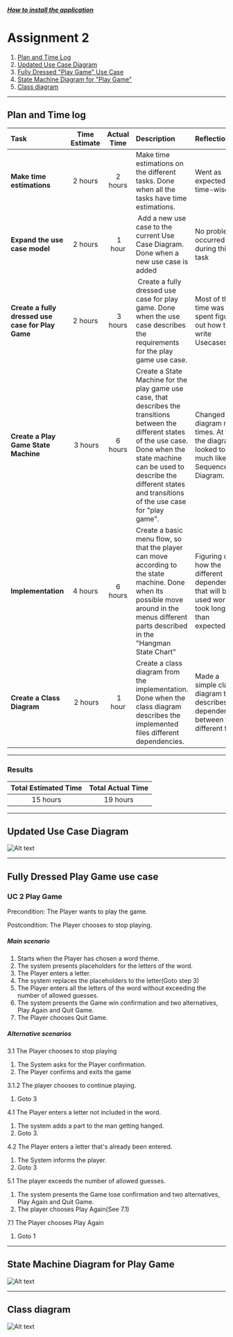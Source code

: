 ##### [How to install the application](Terminal-Hangman/README.md)

# Assignment 2
1. [Plan and Time Log](#plan-and-time-log)
2. [Updated Use Case Diagram](#updated-use-case-diagram)
3. [Fully Dressed "Play Game" Use Case](#fully-dressed-play-game-use-case)
4. [State Machine Diagram for "Play Game"](#state-machine-diagram-for-play-game)
5. [Class diagram](#class-diagram)

***

## Plan and Time log
|   Task   |   Time Estimate   |   Actual Time |   Description | Reflection |
|   :------ |   :----------:    |   :--------:  |   :--- |:---
| **Make time estimations** | 2 hours | 2 hours | Make time estimations on the different tasks. Done when all the tasks have time estimations. | Went as expected time-wise. |
| **Expand the use case model** | 2 hours | 1 hour | Add a new use case to the current Use Case Diagram. Done when a new use case is added| No problems occurred during this task |
| **Create a fully dressed use case for Play Game** | 2 hours | 3 hours | Create a fully dressed use case for play game. Done when the use case describes the requirements for the play game use case.| Most of the time was spent figuring out how to write Usecases |
| **Create a Play Game State Machine** | 3 hours | 6 hours |   Create a State Machine for the play game use case, that describes the transitions between the different states of the use case. Done when the state machine can be used to describe the different states and transitions of the use case for "play game". | Changed the diagram many times. At first, the diagram looked too much like a Sequence Diagram.   |
| **Implementation** | 4 hours | 6 hours | Create a basic menu flow, so that the player can move according to the state machine. Done when its possible move around in the menus different parts described in the "Hangman State Chart"| Figuring out how the different dependencies that will be used work, took longer than expected. |
| **Create a Class Diagram** | 2 hours | 1 hour | Create a class diagram from the implementation. Done when the class diagram describes the implemented files different dependencies. | Made a simple class diagram that describes the dependencies between the different files| 

***

### Results
|   Total Estimated Time | Total Actual Time | 
| :------:               | :-------:         |
|   15 hours             | 19 hours  |


***

## Updated Use Case Diagram

![Alt text][UCDIAGRAM]

[UCDIAGRAM]: Project-Documentation/Images/Usecase-Model.png "A Use Case Diagram"

***

## Fully Dressed Play Game use case

### UC 2 Play Game

Precondition: The Player wants to play the game.

Postcondition: The Player chooses to stop playing.

##### Main scenario

1. Starts when the Player has chosen a word theme.
2. The system presents placeholders for the letters of the word.
3. The Player enters a letter.
4. The system replaces the placeholders to the letter(Goto step 3)
5. The Player enters all the letters of the word without exceeding the number of allowed guesses.
6. The system presents the Game win confirmation and two alternatives, Play Again and Quit Game.
7. The Player chooses Quit Game.

##### Alternative scenarios


3.1 The Player chooses to stop playing

1. The System asks for the Player confirmation.
2. The Player confirms and exits the game

3.1.2 The player chooses to continue playing.
1. Goto 3

4.1 The Player enters a letter not included in the word.

1. The system adds a part to the man getting hanged.
2. Goto 3.

4.2 The Player enters a letter that's already been entered.

1. The System informs the player.
2. Goto 3

5.1 The player exceeds the number of allowed guesses.
1. The system presents the Game lose confirmation and two alternatives, Play Again and Quit Game.
2. The player chooses Play Again(See 7.1)

7.1 The Player chooses Play Again
1. Goto 1

***

## State Machine Diagram for Play Game

![Alt text][STATEMACHINE]

[STATEMACHINE]: Project-Documentation/Images/Play-Game-State-Machine.png "A State Diagram"

***


## Class diagram

![Alt text][CLASSDIAGRAM]

[CLASSDIAGRAM]: Project-Documentation/Images/Class-Diagram.png "A Class Diagram"